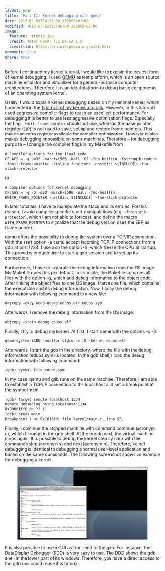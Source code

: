 ```yaml
---
layout: page
title: "Part II: Kernel debugging with qemu"
date: 2013-09-09T14:31:00.362000+01:00
modified: 2015-03-22T23:06:00.362000+01:00
image:
  feature: ritchie.jpg
  credit: Peter Hamer [CC BY-SA 2.0]
  creditlink: https://en.wikipedia.org/wiki/Unix
comments: true
share: true
---
```


Before I continued my kernel tutorial, I would like to explain the easiest form of kernel debugging.
I used [QEMU](http://www.qemu.org/) as test platform, which is an open source machine emulator and virtualizer for a general-purpose computer architectures.
Therefore, it is an ideal platform  to debug basic components of an operating system kernel.

Usally, I would explain kernel debugging based on my minimal kernel, which I presented in the [first part of my kernel tutorials](/tutorials/smallest-helloworld-of-the-world-or-not.html).
However, in this tutorial I used aggressive compiler flags to reach an excellent performance.
For debugging it is better to use less aggressive optimization flags.
Especially the flag `-fomit-frame-pointer` should not use, whereas the base pointer register (`EBP`) is not used to save, set up and restore frame pointers.
This makes an extra register available for compiler optimization.
However is also makes debugging impossible on some machines.
Therefore – for debugging purpose – I change the compiler flags in my Makefile from

	# Compiler options for the final code
	CFLAGS = -g -m32 -march=i586 -Wall -O2 -fno-builtin -fstrength-reduce -fomit-frame-pointer -finline-functions -nostdinc $(INCLUDE) -fno-stack-protector

to

	# Compiler options for kernel debugging
	CFLAGS = -g -O -m32 -march=i586 -Wall -fno-builtin -DWITH_FRAME_POINTER -nostdinc $(INCLUDE) -fno-stack-protector

In later tutorials, I have to manipulate the stack and its entries.
For this reason, I avoid compiler specific stack manipulations (e.g. `-fno-stack-protector`), which I am not able to forecast, and define the macro `WITH_FRAME_POINTER` to signalize that the debug version uses the EBP as frame pointer.

qemu offers the possibility to debug the system over a TCP/IP connection.
With the start option -s qemu accept incoming TCP/IP connections from a gdb at port 1234. I use also the option -S, which freeze the CPU at startup.
This provides enough time to start a gdb session and to set up its connection.

Furthermore, I have to separate the debug information from the OS image.
My Makefile does this per default. In principle, the Makefile compiles all files with the option -g, which add debug information to the object code.
After linking the object files to one OS image, I have one file, which contains the executable and its debug information.
Now, I copy the debug information with following command to a new file:

	objcopy –only-keep-debug eduos.elf eduos.sym

Afterwards, I remove the debug information from the OS image:

	objcopy –strip-debug eduos.elf

Finally, I try to debug my kernel. At first, I start qemu with the options -s -S:

	qemu-system-i386 -monitor stdio -s -S -kernel eduos.elf

Afterwards, I start the gdb in the directory, where the file with the debug information (eduos.sym) is located. In the gdb shell, I load the debug information with following command:

	(gdb) symbol-file eduos.sym

In my case, qemu and gdb runs on the same machine.
Therefore, I am able to establish a TCP/IP connection to the local host and set a break point at the symbol main.

	(gdb) target remote localhost:1234
	Remote debugging using localhost:1234
	0x0000fff0 in ?? ()
	(gdb) break main
	Breakpoint 1 at 0x101000: file kernel/main.c, line 55.

Finally, I continue the stopped machine with command continue (acronym c), which I prompt in the gdb shell. 
At the break point, the virtual machine stops again. It is possible to debug the kernel step by step with the commands step (acronym s) and next (acronym n). 
Therefore, kernel debugging is identical to debugging a normal user-level application and based on the same commands.
The following screenshot shows an example for debugging a kernel.

<figure>
<img src="/images/kernel_debugging.jpg">
</figure>

It is also possible to use a GUI as front-end to the gdb. For instance, the DataDisplay Debugger (DDD) is very easy to use.
The DDD shows the gdb shell in the lower part of its windows.
Therefore, you have a direct access to the gdb und could reuse this tutorial.
